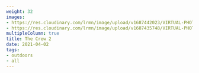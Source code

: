 ```yaml
---
weight: 32
images:
- https://res.cloudinary.com/lrmn/image/upload/v1687442023/VIRTUAL-PHOTOGRAPHY/thecrew/thecrew2-lrmn_cpratx.png
- https://res.cloudinary.com/lrmn/image/upload/v1687435748/VIRTUAL-PHOTOGRAPHY/thecrew/Pic_20210702_075327_3840x2160_x1hv31.jpg
multipleColumn: true
title: The Crew 2
date: 2021-04-02
tags:
- outdoors
- all
---
```

